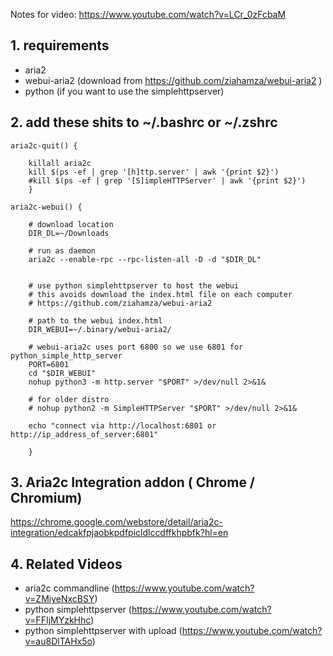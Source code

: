 Notes for video: https://www.youtube.com/watch?v=LCr_0zFcbaM

## 1. requirements
- aria2
- webui-aria2 (download from https://github.com/ziahamza/webui-aria2 )
- python (if you want to use the simplehttpserver)


## 2. add these shits to ~/.bashrc or ~/.zshrc

    aria2c-quit() {
    
    	killall aria2c
    	kill $(ps -ef | grep '[h]ttp.server' | awk '{print $2}')
    	#kill $(ps -ef | grep '[S]impleHTTPServer' | awk '{print $2}')
    	}
    
    aria2c-webui() {
    
    	# download location
    	DIR_DL=~/Downloads
    
    	# run as daemon
    	aria2c --enable-rpc --rpc-listen-all -D -d "$DIR_DL"
    
    
    	# use python simplehttpserver to host the webui 
    	# this avoids download the index.html file on each computer
    	# https://github.com/ziahamza/webui-aria2
    	
    	# path to the webui index.html
    	DIR_WEBUI=~/.binary/webui-aria2/
    
    	# webui-aria2c uses port 6800 so we use 6801 for python_simple_http_server
    	PORT=6801
    	cd "$DIR_WEBUI"
    	nohup python3 -m http.server "$PORT" >/dev/null 2>&1&
    
    	# for older distro
    	# nohup python2 -m SimpleHTTPServer "$PORT" >/dev/null 2>&1&
    	
    	echo "connect via http://localhost:6801 or http://ip_address_of_server:6801"
    
    	}


## 3. Aria2c Integration addon ( Chrome / Chromium)
https://chrome.google.com/webstore/detail/aria2c-integration/edcakfpjaobkpdfpicldlccdffkhpbfk?hl=en


## 4. Related Videos
- aria2c commandline (https://www.youtube.com/watch?v=ZMiyeNxcBSY)
- python simplehttpserver (https://www.youtube.com/watch?v=FFIjMYzkHhc)
- python simplehttpserver with upload (https://www.youtube.com/watch?v=au8DlTAHx5o)


